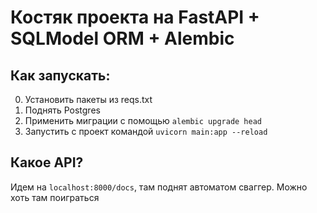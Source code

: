 # Костяк проекта на FastAPI + SQLModel ORM + Alembic

## Как запускать:
0) Установить пакеты из reqs.txt
1) Поднять Postgres
2) Применить миграции с помощью `alembic upgrade head`
3) Запустить с проект командой `uvicorn main:app --reload`

## Какое API?
Идем на `localhost:8000/docs`, там поднят автоматом сваггер. Можно хоть там поиграться
